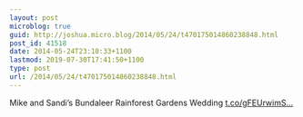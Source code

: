 ```yaml
---
layout: post
microblog: true
guid: http://joshua.micro.blog/2014/05/24/t470175014860238848.html
post_id: 41518
date: 2014-05-24T23:10:33+1100
lastmod: 2019-07-30T17:41:50+1100
type: post
url: /2014/05/24/t470175014860238848.html
---
```

Mike and Sandi’s Bundaleer Rainforest Gardens Wedding [t.co/gFEUrwimS...](http://t.co/gFEUrwimSl)
